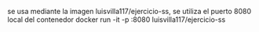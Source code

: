 se usa mediante la imagen luisvilla117/ejercicio-ss, se utiliza el puerto 8080 local del contenedor
docker run -it -p <Puerto local >:8080 luisvilla117/ejercicio-ss